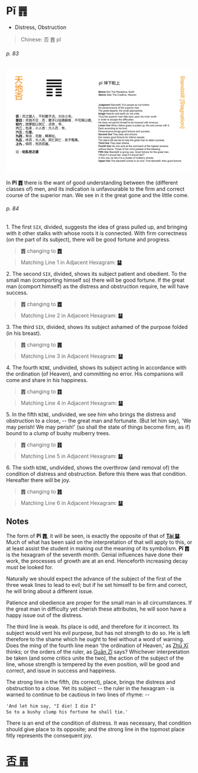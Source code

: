 # Pǐ ䷋

* Distress, Obstruction

> Chinese: 否 ䷋ pǐ

###### p. 83

![Pi](shapes/12.jpg)

In **Pǐ ䷋** there is the want of good understanding between the (different classes of) men, and its indication is unfavourable to the firm and correct course of the superior man. We see in it the great gone and the little come.

###### p. 84

1.<a name="12.1"></a> The first `SIX`, divided, suggests the idea of grass pulled up, and bringing with it other stalks with whose roots it is connected. With firm correctness (on the part of its subject), there will be good fortune and progress.

> **䷋** changing to [**䷘**](e697a0e5a684wuwang.md#25.1)

> Matching Line 1 in Adjacent Hexagram: [**䷊**](e6b3b0tai.md#11.1)

2.<a name="12.2"></a> The second `SIX`, divided, shows its subject patient and obedient. To the small man (comporting himself so) there will be good fortune. If the great man (comport himself) as the distress and obstruction require, he will have success.

> **䷋** changing to [**䷅**](e8aebcsong.md#6.2)

> Matching Line 2 in Adjacent Hexagram: [**䷊**](e6b3b0tai.md#11.2)

3.<a name="12.3"></a> The third `SIX`, divided, shows its subject ashamed of the purpose folded (in his breast).

> **䷋** changing to [**䷠**](e981afdun.md#33.3)

> Matching Line 3 in Adjacent Hexagram: [**䷊**](e6b3b0tai.md#11.3)

4.<a name="12.4"></a> The fourth `NINE`, undivided, shows its subject acting in accordance with the ordination (of Heaven), and committing no error. His companions will come and share in his happiness.

> **䷋** changing to [**䷓**](e8a782guan.md#20.4)

> Matching Line 4 in Adjacent Hexagram: [**䷊**](e6b3b0tai.md#11.4)

5.<a name="12.5"></a> In the fifth `NINE`, undivided, we see him who brings the distress and obstruction to a close, -- the great man and fortunate. (But let him say), 'We may perish! We may perish!' (so shall the state of things become firm, as if) bound to a clump of bushy mulberry trees.

> **䷋** changing to [**䷢**](e6998bjin.md#35.5)

> Matching Line 5 in Adjacent Hexagram: [**䷊**](e6b3b0tai.md#11.5)

6.<a name="12.6"></a> The sixth `NINE`, undivided, shows the overthrow (and removal of) the condition of distress and obstruction. Before this there was that condition. Hereafter there will be joy.

> **䷋** changing to [**䷬**](e89083cui.md#45.6)

> Matching Line 6  in Adjacent Hexagram: [**䷊**](e6b3b0tai.md#11.6)

## Notes

The form of **Pǐ ䷋**, it will be seen, is exactly the opposite of that of [**Tài ䷊**](e6b3b0tai.md). Much of what has been said on the interpretation of that will apply to this, or at least assist the student in making out the meaning of its symbolism. **Pǐ ䷋** is the hexagram of the seventh month. Genial influences have done their work, the processes of growth are at an end. Henceforth increasing decay must be looked for.

Naturally we should expect the advance of the subject of the first of the three weak lines to lead to evil; but if he set himself to be firm and correct, he will bring about a different issue.

Patience and obedience are proper for the small man in all circumstances. If the great man in difficulty yet cherish these attributes, he will soon have a happy issue out of the distress.

The third line is weak. Its place is odd, and therefore for it incorrect. Its subject would vent his evil purpose, but has not strength to do so. He is left therefore to the shame which he ought to feel without a word of warning. Does the ming of the fourth line mean 'the ordination of Heaven,' as [Zhū Xī](https://en.wikipedia.org/wiki/Zhu_Xi) thinks; or the orders of the ruler, as [Guǎn Zǐ](https://en.wikipedia.org/wiki/Guanzi_(text)) says? Whichever interpretation be taken (and some critics unite the two), the action of the subject of the line, whose strength is tempered by the even position, will be good and correct, and issue in success and happiness.

The strong line in the fifth, (its correct), place, brings the distress and obstruction to a close. Yet its subject -- the ruler in the hexagram - is warned to continue to be cautious in two lines of rhyme: --

```
'And let him say, "I die! I die I"
So to a bushy clump his fortune he shall tie.'
```

There is an end of the condition of distress. It was necessary, that condition should give place to its opposite; and the strong line in the topmost place fitly represents the consequent joy.

# [否 ䷋](e590a6pi_cn.md)

